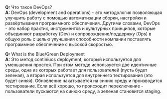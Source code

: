 **Q:** Что такое DevOps?  
**A:** DevOps (development and operations) - это методология позволяющая улучшить работу с помощью автоматизации сборки, настройки и развёртывания программного обеспечения. Другими словами, DevOps - это набор практик, инструментов и культурных принципов, которые объединяют разработку (Dev) и сопровождение/поддержку (Ops) в общую роль с целью улучшения способности компании поставлять программное обеспечение с высокой скоростью.  

**Q:** What is the Blue/Green Deployment  
**A:** Это метод continiuos deployment, который используется для уменьшения простоя. При этом методе используется две идентичные среды, одна из которых работает для пользователей (пусть будет зеленая), а вторая используется для внутреннего тестирования (это будет синяя). Обновление накатывается на синию среду и производится тестирование. Если всё хорошо, то происходит переключение - пользователи пускаются на синюю среду, а зеленая становится staging. 